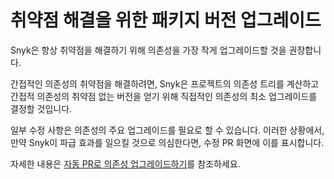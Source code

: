 # 취약점 해결을 위한 패키지 버전 업그레이드

Snyk은 항상 취약점을 해결하기 위해 의존성을 가장 작게 업그레이드할 것을 권장합니다.

간접적인 의존성의 취약점을 해결하려면, Snyk은 프로젝트의 의존성 트리를 계산하고 간접적 의존성의 취약점 없는 버전을 얻기 위해 직접적인 의존성의 최소 업그레이드를 결정할 것입니다.

일부 수정 사항은 의존성의 주요 업그레이드를 필요로 할 수 있습니다. 이러한 상황에서, 만약 Snyk이 파급 효과를 일으킬 것으로 의심한다면, 수정 PR 화면에 이를 표시합니다.

자세한 내용은 [자동 PR로 의존성 업그레이드하기](../../pull-requests/snyk-pull-or-merge-requests/upgrade-dependencies-with-automatic-prs-upgrade-prs/)를 참조하세요.